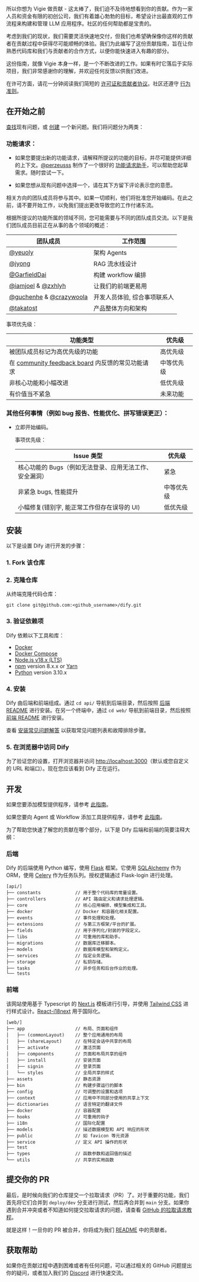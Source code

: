 所以你想为 Vigie 做贡献 - 这太棒了，我们迫不及待地想看到你的贡献。作为一家人员和资金有限的初创公司，我们有着雄心勃勃的目标，希望设计出最直观的工作流程来构建和管理 LLM 应用程序。社区的任何帮助都是宝贵的。

考虑到我们的现状，我们需要灵活快速地交付，但我们也希望确保像你这样的贡献者在贡献过程中获得尽可能顺畅的体验。我们为此编写了这份贡献指南，旨在让你熟悉代码库和我们与贡献者的合作方式，以便你能快速进入有趣的部分。

这份指南，就像 Vigie 本身一样，是一个不断改进的工作。如果有时它落后于实际项目，我们非常感谢你的理解，并欢迎任何反馈以供我们改进。

在许可方面，请花一分钟阅读我们简短的 [许可证和贡献者协议](./LICENSE)。社区还遵守 [行为准则](https://github.com/langgenius/.github/blob/main/CODE_OF_CONDUCT.md)。

## 在开始之前

[查找](https://github.com/langgenius/dify/issues?q=is:issue+is:open)现有问题，或 [创建](https://github.com/langgenius/dify/issues/new/choose) 一个新问题。我们将问题分为两类：

### 功能请求：

* 如果您要提出新的功能请求，请解释所提议的功能的目标，并尽可能提供详细的上下文。[@perzeusss](https://github.com/perzeuss) 制作了一个很好的 [功能请求助手](https://udify.app/chat/MK2kVSnw1gakVwMX)，可以帮助您起草需求。随时尝试一下。

* 如果您想从现有问题中选择一个，请在其下方留下评论表示您的意愿。

相关方向的团队成员将参与其中。如果一切顺利，他们将批准您开始编码。在此之前，请不要开始工作，以免我们提出更改导致您的工作付诸东流。

根据所提议的功能所属的领域不同，您可能需要与不同的团队成员交流。以下是我们团队成员目前正在从事的各个领域的概述：

  | 团队成员                                                       | 工作范围                                                |
  | ------------------------------------------------------------ | ---------------------------------------------------- |
  | [@yeuoly](https://github.com/Yeuoly)                         | 架构 Agents                                  |
  | [@jyong](https://github.com/JohnJyong)                       | RAG 流水线设计                                  |
  | [@GarfieldDai](https://github.com/GarfieldDai)               | 构建 workflow 编排                     |
  | [@iamjoel](https://github.com/iamjoel) & [@zxhlyh](https://github.com/zxhlyh) | 让我们的前端更易用                  |
  | [@guchenhe](https://github.com/guchenhe) & [@crazywoola](https://github.com/crazywoola) | 开发人员体验, 综合事项联系人 |
  | [@takatost](https://github.com/takatost)                     | 产品整体方向和架构           |

  事项优先级：

  | 功能类型                                                 | 优先级        |
  | ------------------------------------------------------------ | --------------- |
  | 被团队成员标记为高优先级的功能    | 高优先级   |
  | 在 [community feedback board](https://github.com/langgenius/dify/discussions/categories/feedbacks) 内反馈的常见功能请求 | 中等优先级 |
  | 非核心功能和小幅改进                     | 低优先级    |
  | 有价值当不紧急                                   | 未来功能  |

### 其他任何事情（例如 bug 报告、性能优化、拼写错误更正）：
* 立即开始编码。

  事项优先级：

  | Issue 类型                                                   | 优先级        |
  | ------------------------------------------------------------ | --------------- |
  | 核心功能的 Bugs（例如无法登录、应用无法工作、安全漏洞） | 紧急        |
  | 非紧急 bugs, 性能提升                        | 中等优先级 |
  | 小幅修复(错别字, 能正常工作但存在误导的 UI)                | 低优先级    |

## 安装

以下是设置 Dify 进行开发的步骤：

### 1. Fork 该仓库

### 2. 克隆仓库

从终端克隆代码仓库：

```
git clone git@github.com:<github_username>/dify.git
```

### 3. 验证依赖项

Dify 依赖以下工具和库：

- [Docker](https://www.docker.com/)
- [Docker Compose](https://docs.docker.com/compose/install/)
- [Node.js v18.x (LTS)](http://nodejs.org)
- [npm](https://www.npmjs.com/) version 8.x.x or [Yarn](https://yarnpkg.com/)
- [Python](https://www.python.org/) version 3.10.x

### 4. 安装

Dify 由后端和前端组成。通过 `cd api/` 导航到后端目录，然后按照 [后端 README](api/README.md) 进行安装。在另一个终端中，通过 `cd web/` 导航到前端目录，然后按照 [前端 README](web/README.md) 进行安装。

查看 [安装常见问题解答](https://docs.dify.ai/v/zh-hans/learn-more/faq/install-faq) 以获取常见问题列表和故障排除步骤。

### 5. 在浏览器中访问 Dify

为了验证您的设置，打开浏览器并访问 [http://localhost:3000](http://localhost:3000)（默认或您自定义的 URL 和端口）。现在您应该看到 Dify 正在运行。

## 开发

如果您要添加模型提供程序，请参考 [此指南](https://github.com/langgenius/dify/blob/main/api/core/model_runtime/README.md)。

如果您要向 Agent 或 Workflow 添加工具提供程序，请参考 [此指南](./api/core/tools/README.md)。

为了帮助您快速了解您的贡献在哪个部分，以下是 Dify 后端和前端的简要注释大纲：

### 后端

Dify 的后端使用 Python 编写，使用 [Flask](https://flask.palletsprojects.com/en/3.0.x/) 框架。它使用 [SQLAlchemy](https://www.sqlalchemy.org/) 作为 ORM，使用 [Celery](https://docs.celeryq.dev/en/stable/getting-started/introduction.html) 作为任务队列。授权逻辑通过 Flask-login 进行处理。

```
[api/]
├── constants             // 用于整个代码库的常量设置。
├── controllers           // API 路由定义和请求处理逻辑。
├── core                  // 核心应用编排、模型集成和工具。
├── docker                // Docker 和容器化相关配置。
├── events                // 事件处理和处理。
├── extensions            // 与第三方框架/平台的扩展。
├── fields                // 用于序列化/封装的字段定义。
├── libs                  // 可重用的库和助手。
├── migrations            // 数据库迁移脚本。
├── models                // 数据库模型和架构定义。
├── services              // 指定业务逻辑。
├── storage               // 私钥存储。
├── tasks                 // 异步任务和后台作业的处理。
└── tests
```

### 前端

该网站使用基于 Typescript 的 [Next.js](https://nextjs.org/) 模板进行引导，并使用 [Tailwind CSS](https://tailwindcss.com/) 进行样式设计。[React-i18next](https://react.i18next.com/) 用于国际化。

```
[web/]
├── app                   // 布局、页面和组件
│   ├── (commonLayout)    // 整个应用通用的布局
│   ├── (shareLayout)     // 在特定会话中共享的布局
│   ├── activate          // 激活页面
│   ├── components        // 页面和布局共享的组件
│   ├── install           // 安装页面
│   ├── signin            // 登录页面
│   └── styles            // 全局共享的样式
├── assets                // 静态资源
├── bin                   // 构建步骤运行的脚本
├── config                // 可调整的设置和选项
├── context               // 应用中不同部分使用的共享上下文
├── dictionaries          // 语言特定的翻译文件
├── docker                // 容器配置
├── hooks                 // 可重用的钩子
├── i18n                  // 国际化配置
├── models                // 描述数据模型和 API 响应的形状
├── public                // 如 favicon 等元资源
├── service               // 定义 API 操作的形状
├── test                  
├── types                 // 函数参数和返回值的描述
└── utils                 // 共享的实用函数
```

## 提交你的 PR

最后，是时候向我们的仓库提交一个拉取请求（PR）了。对于重要的功能，我们首先将它们合并到 `deploy/dev` 分支进行测试，然后再合并到 `main` 分支。如果你遇到合并冲突或者不知道如何提交拉取请求的问题，请查看 [GitHub 的拉取请求教程](https://docs.github.com/en/pull-requests/collaborating-with-pull-requests)。

就是这样！一旦你的 PR 被合并，你将成为我们 [README](https://github.com/langgenius/dify/blob/main/README.md) 中的贡献者。

## 获取帮助

如果你在贡献过程中遇到困难或者有任何问题，可以通过相关的 GitHub 问题提出你的疑问，或者加入我们的 [Discord](https://discord.gg/8Tpq4AcN9c) 进行快速交流。
